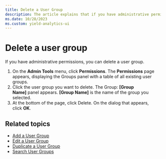 ```yaml
---
title: Delete a User Group
description: The article explains that if you have administrative permissions, you can delete a user group.
ms.date: 10/28/2023
ms.custom: yield-analytics-ui
---
```

# Delete a user group

If you have administrative permissions, you can delete a user group.

1. On the **Admin Tools** menu, click **Permissions**. The **Permissions** page appears, displaying the Groups panel with a table of all existing user groups.
1. Click the user group you want to delete. The Group: **[Group Name]** panel appears. **[Group Name]** is the name of the group you selected.
1. At the bottom of the page, click Delete. On the dialog that appears, click **OK**.

## Related topics

- [Add a User Group](add-a-user-group.md)
- [Edit a User Group](edit-a-user-group.md)
- [Duplicate a User Group](duplicate-a-user-group.md)
- [Search User Groups](search-user-groups.md)
